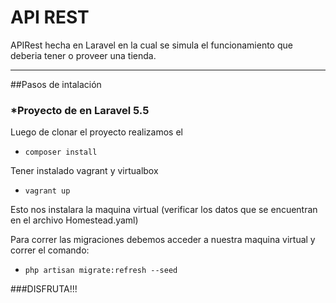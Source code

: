 # API REST

APIRest hecha en Laravel en la cual se simula el funcionamiento que deberia
tener o proveer una tienda.

***
##Pasos de intalación

### *Proyecto de en Laravel 5.5
Luego de clonar el proyecto realizamos el 

* `composer install`

Tener instalado vagrant y virtualbox

* `vagrant up`

Esto nos instalara la maquina virtual (verificar los datos que se encuentran en el 
archivo Homestead.yaml)

Para correr las migraciones debemos acceder a nuestra maquina virtual y correr el 
comando:

* `php artisan migrate:refresh --seed`


###DISFRUTA!!!


